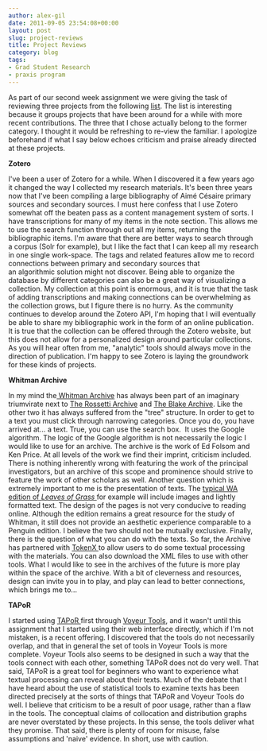 ```yaml
---
author: alex-gil
date: 2011-09-05 23:54:08+00:00
layout: post
slug: project-reviews
title: Project Reviews
category: blog
tags:
- Grad Student Research
- praxis program
---
```


As part of our second week assignment we were giving the task of reviewing three projects from the following [list](http://praxis.scholarslab.org/topics/evaluating-digital-work/). The list is interesting because it groups projects that have been around for a while with more recent contributions. The three that I chose actually belong to the former category. I thought it would be refreshing to re-view the familiar. I apologize beforehand if what I say below echoes criticism and praise already directed at these projects.

**Zotero**

I've been a user of Zotero for a while. When I discovered it a few years ago it changed the way I collected my research materials. It's been three years now that I've been compiling a large bibliography of Aimé Césaire primary sources and secondary sources. I must here confess that I use Zotero somewhat off the beaten pass as a content management system of sorts. I have transcriptions for many of my items in the note section. This allows me to use the search function through out all my items, returning the bibliographic items. I'm aware that there are better ways to search through a corpus (Solr for example), but I like the fact that I can keep all my research in one single work-space. The tags and related features allow me to record connections between primary and secondary sources that an algorithmic solution might not discover. Being able to organize the database by different categories can also be a great way of visualizing a collection. My collection at this point is enormous, and it is true that the task of adding transcriptions and making connections can be overwhelming as the collection grows, but I figure there is no hurry. As the community continues to develop around the Zotero API, I'm hoping that I will eventually be able to share my bibliographic work in the form of an online publication. It is true that the collection can be offered through the Zotero website, but this does not allow for a personalized design around particular collections. As you will hear often from me, "analytic" tools should always move in the direction of publication. I'm happy to see Zotero is laying the groundwork for these kinds of projects.

**Whitman Archive**

In my mind the[ Whitman Archive](http://www.whitmanarchive.org/) has always been part of an imaginary triumvirate next to [The Rossetti Archive](http://www.rossettiarchive.org/) and [The Blake Archive](http://www.blakearchive.org/blake/). Like the other two it has always suffered from the "tree" structure. In order to get to a text you must click through narrowing categories. Once you do, you have arrived at... a text. True, you can use the search box.  It uses the Google algorithm. The logic of the Google algorithm is not necessarily the logic I would like to use for an archive. The archive is the work of Ed Folsom and Ken Price. At all levels of the work we find their imprint, criticism included. There is nothing inherently wrong with featuring the work of the principal investigators, but an archive of this scope and prominence should strive to feature the work of other scholars as well. Another question which is extremely important to me is the presentation of texts. The [typical WA edition of _Leaves of Grass_ ](http://whitmanarchive.org/published/LG/1856/whole.html)for example will include images and lightly formatted text. The design of the pages is not very conducive to reading online. Although the edition remains a great resource for the study of Whitman, it still does not provide an aesthetic experience comparable to a Penguin edition. I believe the two should not be mutually exclusive. Finally, there is the question of what you can do with the texts. So far, the Archive has partnered with [TokenX ](http://www.whitmanarchive.org/resources/tools/index.html)to allow users to do some textual processing with the materials. You can also download the XML files to use with other tools. What I would like to see in the archives of the future is more play within the space of the archive. With a bit of cleverness and resources, design can invite you in to play, and play can lead to better connections, which brings me to...

**TAPoR**

I started using [TAPoR ](http://portal.tapor.ca/portal/portal)first through [Voyeur Tools](http://voyeurtools.org), and it wasn't until this assignment that I started using their web interface directly, which if I'm not mistaken, is a recent offering. I discovered that the tools do not necessarily overlap, and that in general the set of tools in Voyeur Tools is more complete. Voyeur Tools also seems to be designed in such a way that the tools connect with each other, something TAPoR does not do very well. That said, TAPoR is a great tool for beginners who want to experience what textual processing can reveal about their texts. Much of the debate that I have heard about the use of statistical tools to examine texts has been directed precisely at the sorts of things that TAPoR and Voyeur Tools do well. I believe that criticism to be a result of poor usage, rather than a flaw in the tools. The conceptual claims of collocation and distribution graphs are never overstated by these projects. In this sense, the tools deliver what they promise. That said, there is plenty of room for misuse, false assumptions and 'naive' evidence. In short, use with caution.



